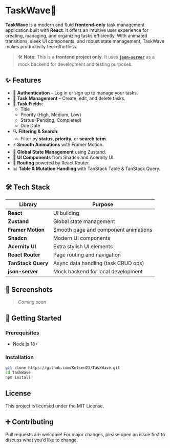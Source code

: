 # TaskWave🌊

**TaskWave** is a modern and fluid **frontend-only** task management application built with **React**. It offers an intuitive user experience for creating, managing, and organizing tasks efficiently. With animated transitions, sleek UI components, and robust state management, TaskWave makes productivity feel effortless.

> 🛠️ **Note:** This is a **frontend project only**. It uses **[`json-server`](https://github.com/typicode/json-server)** as a mock backend for development and testing purposes.

## ✨ Features

- 🔐 **Authentication** – Log in or sign up to manage your tasks.
- 📝 **Task Management** – Create, edit, and delete tasks.
- 🎯 **Task Fields**:
  - Title
  - Priority (High, Medium, Low)
  - Status (Pending, Completed)
  - Due Date
- 🔍 **Filtering & Search**:
  - Filter by **status**, **priority**, or **search term**.
- ⚡ **Smooth Animations** with Framer Motion.
- 🧠 **Global State Management** using Zustand.
- 🎨 **UI Components** from Shadcn and Acernity UI.
- 🧭 **Routing** powered by React Router.
- 📊 **Table & Mutation Handling** with TanStack Table & TanStack Query.

## 🛠️ Tech Stack

| Library           | Purpose                                 |
|------------------|-----------------------------------------|
| **React**         | UI building                             |
| **Zustand**       | Global state management                 |
| **Framer Motion** | Smooth page and component animations    |
| **Shadcn**        | Modern UI components                    |
| **Acernity UI**   | Extra stylish UI elements               |
| **React Router**  | Page routing and navigation             |
| **TanStack Query**| Async data handling (task CRUD ops)     |
| **json-server**   | Mock backend for local development      |

## 📸 Screenshots

> *Coming soon*

## 🚀 Getting Started

### Prerequisites

- Node.js 18+

### Installation

```bash
git clone https://github.com/Kelsen23/TaskWave.git
cd TaskWave
npm install
```

## License

This project is licensed under the MIT License.

## ➕ Contributing

Pull requests are welcome! For major changes, please open an issue first to discuss what you’d like to change.
